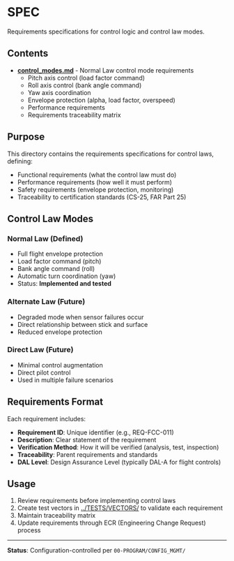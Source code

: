 # SPEC

Requirements specifications for control logic and control law modes.

## Contents

- **[control_modes.md](control_modes.md)** - Normal Law control mode requirements
  - Pitch axis control (load factor command)
  - Roll axis control (bank angle command)
  - Yaw axis coordination
  - Envelope protection (alpha, load factor, overspeed)
  - Performance requirements
  - Requirements traceability matrix

## Purpose

This directory contains the requirements specifications for control laws, defining:

- Functional requirements (what the control law must do)
- Performance requirements (how well it must perform)
- Safety requirements (envelope protection, monitoring)
- Traceability to certification standards (CS-25, FAR Part 25)

## Control Law Modes

### Normal Law (Defined)
- Full flight envelope protection
- Load factor command (pitch)
- Bank angle command (roll)
- Automatic turn coordination (yaw)
- Status: **Implemented and tested**

### Alternate Law (Future)
- Degraded mode when sensor failures occur
- Direct relationship between stick and surface
- Reduced envelope protection

### Direct Law (Future)
- Minimal control augmentation
- Direct pilot control
- Used in multiple failure scenarios

## Requirements Format

Each requirement includes:
- **Requirement ID**: Unique identifier (e.g., REQ-FCC-011)
- **Description**: Clear statement of the requirement
- **Verification Method**: How it will be verified (analysis, test, inspection)
- **Traceability**: Parent requirements and standards
- **DAL Level**: Design Assurance Level (typically DAL-A for flight controls)

## Usage

1. Review requirements before implementing control laws
2. Create test vectors in [../TESTS/VECTORS/](../TESTS/VECTORS/) to validate each requirement
3. Maintain traceability matrix
4. Update requirements through ECR (Engineering Change Request) process

---

**Status**: Configuration-controlled per `00-PROGRAM/CONFIG_MGMT/`

